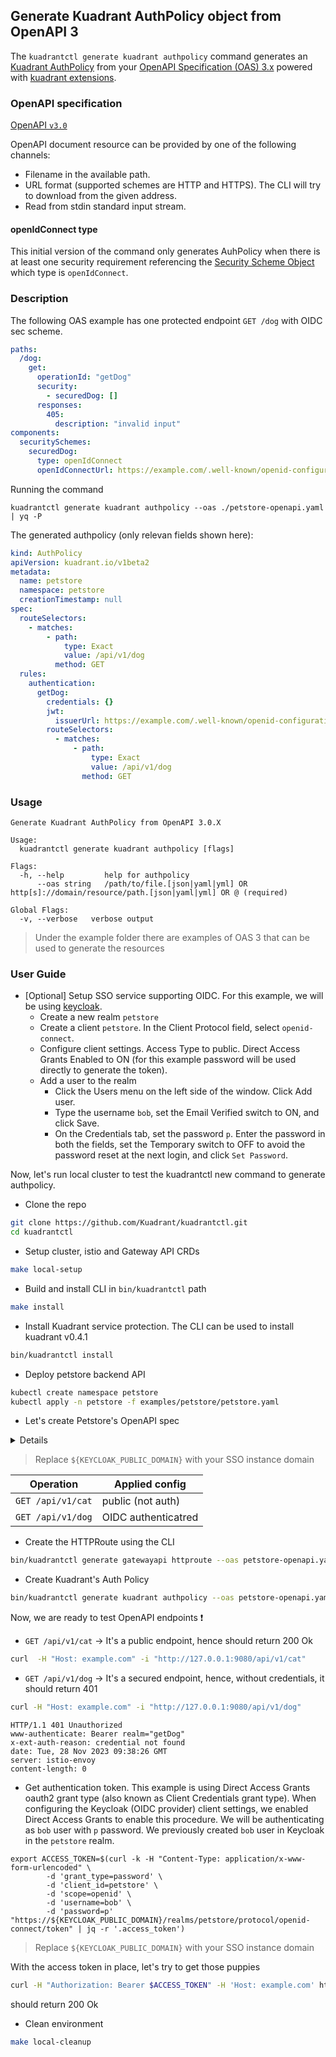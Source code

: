 ## Generate Kuadrant AuthPolicy object from OpenAPI 3

The `kuadrantctl generate kuadrant authpolicy` command generates an [Kuadrant AuthPolicy](https://github.com/Kuadrant/kuadrant-operator/blob/v0.4.1/doc/auth.md)
from your [OpenAPI Specification (OAS) 3.x](https://github.com/OAI/OpenAPI-Specification/blob/main/versions/3.0.2.md) powered with [kuadrant extensions](openapi-kuadrant-extensions.md).

### OpenAPI specification

[OpenAPI `v3.0`](https://github.com/OAI/OpenAPI-Specification/blob/main/versions/3.0.3.md)

OpenAPI document resource can be provided by one of the following channels:
* Filename in the available path.
* URL format (supported schemes are HTTP and HTTPS). The CLI will try to download from the given address.
* Read from stdin standard input stream.

#### openIdConnect type
This initial version of the command only generates AuhPolicy when there is at least one security requirement referencing the
[Security Scheme Object](https://github.com/OAI/OpenAPI-Specification/blob/main/versions/3.0.3.md#security-scheme-object) which type is `openIdConnect`.

### Description

The following OAS example has one protected endpoint `GET /dog` with OIDC sec scheme.

```yaml
paths:
  /dog:
    get:
      operationId: "getDog"
      security:
        - securedDog: []
      responses:
        405:
          description: "invalid input"
components:
  securitySchemes:
    securedDog:
      type: openIdConnect
      openIdConnectUrl: https://example.com/.well-known/openid-configuration
```

Running the command

```
kuadrantctl generate kuadrant authpolicy --oas ./petstore-openapi.yaml  | yq -P
```

The generated authpolicy (only relevan fields shown here):

```yaml
kind: AuthPolicy
apiVersion: kuadrant.io/v1beta2
metadata:
  name: petstore
  namespace: petstore
  creationTimestamp: null
spec:
  routeSelectors:
    - matches:
        - path:
            type: Exact
            value: /api/v1/dog
          method: GET
  rules:
    authentication:
      getDog:
        credentials: {}
        jwt:
          issuerUrl: https://example.com/.well-known/openid-configuration
        routeSelectors:
          - matches:
              - path:
                  type: Exact
                  value: /api/v1/dog
                method: GET
```

### Usage

```shell
Generate Kuadrant AuthPolicy from OpenAPI 3.0.X

Usage:
  kuadrantctl generate kuadrant authpolicy [flags]

Flags:
  -h, --help         help for authpolicy
      --oas string   /path/to/file.[json|yaml|yml] OR http[s]://domain/resource/path.[json|yaml|yml] OR @ (required)

Global Flags:
  -v, --verbose   verbose output
```

> Under the example folder there are examples of OAS 3 that can be used to generate the resources

### User Guide

* [Optional] Setup SSO service supporting OIDC. For this example, we will be using [keycloak](https://www.keycloak.org).
  * Create a new realm `petstore`
  * Create a client `petstore`. In the Client Protocol field, select `openid-connect`.
  * Configure client settings. Access Type to public. Direct Access Grants Enabled to ON (for this example password will be used directly to generate the token).
  * Add a user to the realm
    * Click the Users menu on the left side of the window.  Click Add user.
    * Type the username `bob`, set the Email Verified switch to ON, and click Save.
    * On the Credentials tab, set the password `p`. Enter the password in both the fields, set the Temporary switch to OFF to avoid the password reset at the next login, and click `Set Password`.

Now, let's run local cluster to test the kuadrantctl new command to generate authpolicy.

* Clone the repo

```bash
git clone https://github.com/Kuadrant/kuadrantctl.git
cd kuadrantctl
```

* Setup cluster, istio and Gateway API CRDs

```bash
make local-setup
```

* Build and install CLI in `bin/kuadrantctl` path

```bash
make install
```

* Install Kuadrant service protection. The CLI can be used to install kuadrant v0.4.1

```bash
bin/kuadrantctl install
```

* Deploy petstore backend API

```bash
kubectl create namespace petstore
kubectl apply -n petstore -f examples/petstore/petstore.yaml
```

* Let's create Petstore's OpenAPI spec

<details>

```yaml
cat <<EOF >petstore-openapi.yaml
---
openapi: "3.0.3"
info:
  title: "Pet Store API"
  version: "1.0.0"
  x-kuadrant:
    route:
      name: "petstore"
      namespace: "petstore"
      hostnames:
        - example.com
      parentRefs:
        - name: istio-ingressgateway
          namespace: istio-system
servers:
  - url: https://example.io/api/v1
paths:
  /cat:
    x-kuadrant:
      backendRefs:
        - name: petstore
          port: 80
          namespace: petstore
    get:  # public (not auth)
      operationId: "getCat"
      responses:
        405:
          description: "invalid input"
  /dog:
    x-kuadrant:
      backendRefs:
        - name: petstore
          port: 80
          namespace: petstore
    get:  # secured
      operationId: "getDog"
      security:
        - openIdConnect: []
      responses:
        405:
          description: "invalid input"
components:
  securitySchemes:
    openIdConnect:
      type: openIdConnect
      openIdConnectUrl: https://${KEYCLOAK_PUBLIC_DOMAIN}/realms/petstore
EOF
```
</details>

> Replace `${KEYCLOAK_PUBLIC_DOMAIN}` with your SSO instance domain

| Operation | Applied config |
| --- | --- |
| `GET /api/v1/cat` | public (not auth) |
| `GET /api/v1/dog` | OIDC authenticatred  |

* Create the HTTPRoute using the CLI
```bash
bin/kuadrantctl generate gatewayapi httproute --oas petstore-openapi.yaml | kubectl apply -n petstore -f -
```

* Create Kuadrant's Auth Policy
```bash
bin/kuadrantctl generate kuadrant authpolicy --oas petstore-openapi.yaml | kubectl apply -n petstore -f -
```

Now, we are ready to test OpenAPI endpoints :exclamation:

- `GET /api/v1/cat` -> It's a public endpoint, hence should return 200 Ok
```bash
curl  -H "Host: example.com" -i "http://127.0.0.1:9080/api/v1/cat"
```
- `GET /api/v1/dog` -> It's a secured endpoint, hence, without credentials, it should return 401
```bash
curl -H "Host: example.com" -i "http://127.0.0.1:9080/api/v1/dog"
```
```
HTTP/1.1 401 Unauthorized
www-authenticate: Bearer realm="getDog"
x-ext-auth-reason: credential not found
date: Tue, 28 Nov 2023 09:38:26 GMT
server: istio-envoy
content-length: 0
```
- Get authentication token. This example is using Direct Access Grants oauth2 grant type (also known as Client Credentials grant type). When configuring the Keycloak (OIDC provider) client settings, we enabled Direct Access Grants to enable this procedure. We will be authenticating as `bob` user with `p` password. We previously created `bob` user in Keycloak in the `petstore` realm.
```
export ACCESS_TOKEN=$(curl -k -H "Content-Type: application/x-www-form-urlencoded" \
        -d 'grant_type=password' \
        -d 'client_id=petstore' \
        -d 'scope=openid' \
        -d 'username=bob' \
        -d 'password=p' "https://${KEYCLOAK_PUBLIC_DOMAIN}/realms/petstore/protocol/openid-connect/token" | jq -r '.access_token')
```
> Replace `${KEYCLOAK_PUBLIC_DOMAIN}` with your SSO instance domain

With the access token in place, let's try to get those puppies

```bash
curl -H "Authorization: Bearer $ACCESS_TOKEN" -H 'Host: example.com' http://127.0.0.1:9080/api/v1/dog -i
```
should return 200 Ok

* Clean environment
```bash
make local-cleanup
```
